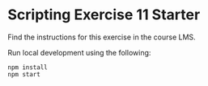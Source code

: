 # Scripting Exercise 11 Starter

Find the instructions for this exercise in the course LMS. 

Run local development using the following:

```
npm install
npm start
```